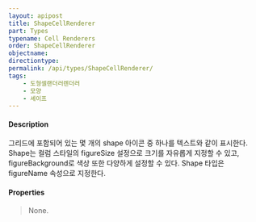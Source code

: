 ```yaml
---
layout: apipost
title: ShapeCellRenderer
part: Types
typename: Cell Renderers
order: ShapeCellRenderer
objectname: 
directiontype: 
permalink: /api/types/ShapeCellRenderer/
tags:
    - 도형셀랜더러렌더러
    - 모양
    - 셰이프
---
```



#### Description

 그리드에 포함되어 있는 몇 개의 shape 아이콘 중 하나를 텍스트와 같이 표시한다.   
Shape는 컬럼 스타일의 figureSize 설정으로 크기를 자유롭게 지정할 수 있고, figureBackground로 색상 또한 다양하게 설정할 수 있다. Shape 타입은 figureName 속성으로 지정한다.

#### Properties

> None.  


